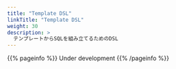 ```yaml
---
title: "Template DSL"
linkTitle: "Template DSL"
weight: 30
description: >
  テンプレートからSQLを組み立てるためのDSL
---
```


{{% pageinfo %}} Under development {{% /pageinfo %}}
